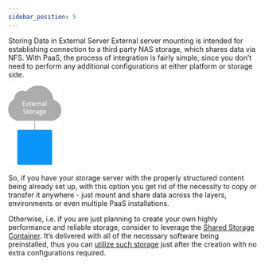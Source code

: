 ```yaml
---
sidebar_position: 5
---
```


Storing Data in External Server
External server mounting is intended for establishing connection to a third party NAS storage, which shares data via NFS. With PaaS, the process of integration is fairly simple, since you don’t need to perform any additional configurations at either platform or storage side.

<div style={{
    display:'flex',
    justifyContent: 'center',
    margin: '0 0 1rem 0'
}}>

![Locale Dropdown](./img/ExternalServer/01-external-storage-server.png)

</div>

So, if you have your storage server with the properly structured content being already set up, with this option you get rid of the necessity to copy or transfer it anywhere - just mount and share data across the layers, environments or even multiple PaaS installations.

Otherwise, i.e. if you are just planning to create your own highly performance and reliable storage, consider to leverage the [Shared Storage Container](http://localhost:3000/docs/Data%20Storage%20Container/Data%20Storage%20Overview). It’s delivered with all of the necessary software being preinstalled, thus you can [utilize such storage](https://cloudmydc.com/) just after the creation with no extra configurations required.

